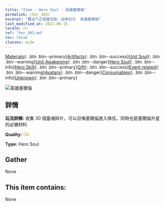 ```yaml
---
title: "Item - Hero Soul - 英雄塞爾倫"
permalink: /her_383/
excerpt: "魔法门之英雄无敌：战争纪元  英雄塞爾倫"
last_modified_at: 2021-06-15
locale: cn
ref: "her_383.md"
toc: false
classes: wide
---
```

 [Materials](/ItemsCN/){: .btn .btn--primary}[Artifacts](/ItemsCN/Artifacts/){: .btn .btn--success}[Unit Soul](/ItemsCN/UnitSoul/){: .btn .btn--warning}[Unit Awakening](/ItemsCN/UnitAwakening/){: .btn .btn--danger}[Hero Soul](/ItemsCN/HeroSoul/){: .btn .btn--info}[Hero Skill](/ItemsCN/HeroSkill/){: .btn .btn--primary}[Gift](/ItemsCN/Gift/){: .btn .btn--success}[Event related](/ItemsCN/Events/){: .btn .btn--warning}[Avatars](/ItemsCN/Avatars/){: .btn .btn--danger}[Consumables](/ItemsCN/Consumables/){: .btn .btn--info}[Unknown](/ItemsCN/Unknown/){: .btn .btn--primary}

 ![英雄塞爾倫](/images/h/h_Xeron.jpg)

## 詳情
 **玩法詳解:** 收集 30 個靈魂碎片，可以召喚塞爾倫進入隊伍，同時也是塞爾倫升星的必備材料

 **Quality:** <span style="color: #FF8C00">OK</span>

 **Type:** Hero Soul

## Gather

  None

## This item contains:

  None

